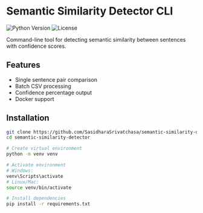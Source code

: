 # Semantic Similarity Detector CLI

![Python Version](https://img.shields.io/badge/python-3.8%2B-blue)
![License](https://img.shields.io/badge/license-MIT-green)

Command-line tool for detecting semantic similarity between sentences with confidence scores.

## Features
- Single sentence pair comparison
- Batch CSV processing
- Confidence percentage output
- Docker support

## Installation

```bash
git clone https://github.com/SasidharaSrivatchasa/semantic-similarity-detector.git
cd semantic-similarity-detector

# Create virtual environment
python -m venv venv

# Activate environment
# Windows:
venv\Scripts\activate
# Linux/Mac:
source venv/bin/activate

# Install dependencies
pip install -r requirements.txt
